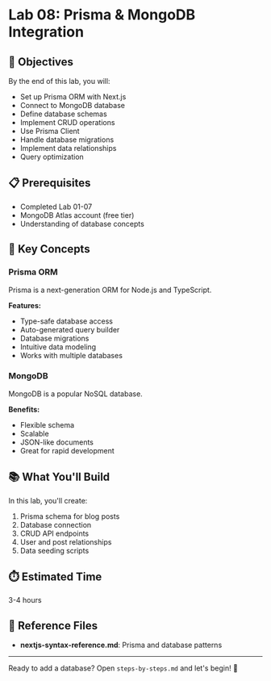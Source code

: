 # Lab 08: Prisma & MongoDB Integration

## 🎯 Objectives

By the end of this lab, you will:
- Set up Prisma ORM with Next.js
- Connect to MongoDB database
- Define database schemas
- Implement CRUD operations
- Use Prisma Client
- Handle database migrations
- Implement data relationships
- Query optimization

## 📋 Prerequisites

- Completed Lab 01-07
- MongoDB Atlas account (free tier)
- Understanding of database concepts

## 🔑 Key Concepts

### Prisma ORM

Prisma is a next-generation ORM for Node.js and TypeScript.

**Features:**
- Type-safe database access
- Auto-generated query builder
- Database migrations
- Intuitive data modeling
- Works with multiple databases

### MongoDB

MongoDB is a popular NoSQL database.

**Benefits:**
- Flexible schema
- Scalable
- JSON-like documents
- Great for rapid development

## 📚 What You'll Build

In this lab, you'll create:
1. Prisma schema for blog posts
2. Database connection
3. CRUD API endpoints
4. User and post relationships
5. Data seeding scripts

## ⏱️ Estimated Time

3-4 hours

## 📖 Reference Files

- **nextjs-syntax-reference.md**: Prisma and database patterns

---

Ready to add a database? Open `steps-by-steps.md` and let's begin! 🚀
